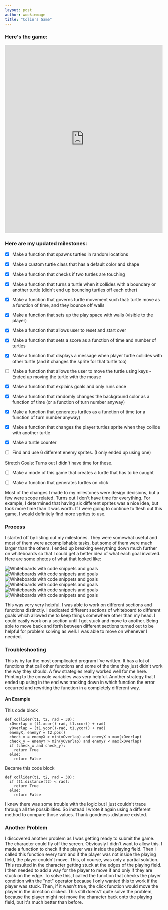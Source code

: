 ```yaml
---
layout: post
author: wookiemage
title: "Colin's Game"
---
```

### Here\'s the game:
<iframe src="https://trinket.io/embed/python/75f65f8d0c" width="100%" height="600" frameborder="0" marginwidth="0" marginheight="0" allowfullscreen></iframe>

### Here are my updated milestones:

- [x] Make a function that spawns turtles in random locations

- [x] Make a custom turtle class that has a default color and shape

- [x] Make a function that checks if two turtles are touching

- [x] Make a function that turns a turtle when it collides with a boundary or another turtle (didn't end up bouncing turtles off each other)

- [x] Make a function that governs turtle movement such that: turtle move as a function of time, and they bounce off walls

- [x] Make a function that sets up the play space with walls (visible to the player)

- [x] Make a function that allows user to reset and start over

- [x] Make a function that sets a score as a function of time and number of turtles

- [x] Make a function that displays a message when player turtle collides with other turtle (and it changes the sprite for that turtle too)

- [ ] Make a function that allows the user to move the turtle using keys - Ended up moving the turtle with the mouse

- [x] Make a function that explains goals and only runs once

- [x] Make a function that randomly changes the background color as a function of time (or a function of turn number anyway)

- [x] Make a function that generates turtles as a function of time (or a function of turn number anyway)

- [x] Make a function that changes the player turtles sprite when they collide with another turtle

- [x] Make a turtle counter

- [ ] Find and use 6 different enemy sprites. (I only ended up using one)

Stretch Goals: Turns out I didn't have time for these.
- [ ] Make a mode of this game that creates a turtle that has to be caught

- [ ] Make a function that generates turtles on click

Most of the changes I made to my milestones were design decisions, but a few were scope related. Turns out I don't have time for everything. For example, I determined that having six different sprites was a nice idea, but took more time than it was worth. If I were going to continue to flesh out this game, I would definitely find more sprites to use.

### Process
I started off by listing out my milestones. They were somewhat useful and most of them were accomplishable tasks, but some of them were much larger than the others. I ended up breaking everything down much further on whiteboards so that I could get a better idea of what each goal involved.  
Here are some photos of what that looked like:

![Whiteboards with code snippets and goals](http://i.imgur.com/VWzA5W3m.jpg) ![Whiteboards with code snippets and goals](http://i.imgur.com/uXuB3Srm.jpg) ![Whiteboards with code snippets and goals](http://i.imgur.com/AfQiXsXm.jpg)
![Whiteboards with code snippets and goals](http://i.imgur.com/T2lmA1gm.jpg) ![Whiteboards with code snippets and goals](http://i.imgur.com/IYmapzom.jpg) ![Whiteboards with code snippets and goals](http://i.imgur.com/NeJLpsvm.jpg)  

This was very very helpful. I was able to work on different sections and functions distinctly. I dedicated different sections of whiteboard to different goals which allowed me to keep things somewhere other than my head. I could easily work on a section until I got stuck and move to another. Being able to move back and forth between different sections turned out to be helpful for problem solving as well. I was able to move on whenever I needed.  

### Troubleshooting
This is by far the most complicated program I've written. It has a lot of functions that call other functions and some of the time they just didn't work the way they should. A few strategies really worked well for me here. Printing to the console variables was very helpful. Another strategy that I ended up using in the end was tracking down in which function the error occurred and rewriting the function in a completely different way.

#### An Example
This code block  
```
def collider(t1, t2, rad = 30):
  xOverlap = (t1.xcor()-rad, t1.xcor() + rad)
  yOverlap = (t1.ycor()-rad, t1.ycor() + rad)
  enemyX, enemyY = t2.pos()
  check_x = enemyX > min(xOverlap) and enemyX < max(xOverlap)
  check_y = enemyY > min(yOverlap) and enemyY < max(xOverlap)
  if (check_x and check_y):
    return True
  else:
    return False
```
Became this code block  
```
def collider(t1, t2, rad = 30):
  if (t1.distance(t2) < rad):
    return True
  else:
    return False
```
I knew there was some trouble with the logic but I just couldn't trace through all the possibilities. So instead I wrote it again using a different method to compare those values. Thank goodness .distance existed.

### Another Problem
I discovered another problem as I was getting ready to submit the game. The character could fly off the screen. Obviously I didn't want to allow this. I made a function to check if the player was inside the playing field. Then I called this function every turn and if the player was not inside the playing field, the player couldn't move. This, of course, was only a partial solution. This resulted in the character getting stuck at the edges of the playing field. I then needed to add a way for the player to move if and only if they are stuck on the edge. To solve this, I called the function that checks the player condition with the "not" operator because I only wanted this to work if the player was stuck. Then, if it wasn't true, the click function would move the player in the direction clicked. This still doens't quite solve the problem, because the player might not move the character back onto the playing field, but it's much better than before.
